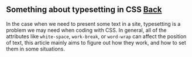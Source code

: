## Something about typesetting in CSS [Back](./qa.md)

In the case when we need to present some text in a site, typesetting is a problem we may need when coding with CSS. In general, all of the attributes like `white-space`, `work-break`, or `word-wrap` can affect the position of text, this article mainly aims to figure out how they work, and how to set them in some situations.
